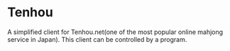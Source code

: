 # Tenhou
A simplified client for Tenhou.net(one of the most popular online mahjong service in Japan). This client can be controlled by a program.
